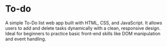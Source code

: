 # To-do
A simple To-Do list web app built with HTML, CSS, and JavaScript. It allows users to add and delete tasks dynamically with a clean, responsive design. Ideal for beginners to practice basic front-end skills like DOM manipulation and event handling.
